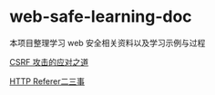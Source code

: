 # web-safe-learning-doc
本项目整理学习 web 安全相关资料以及学习示例与过程

[CSRF 攻击的应对之道](https://www.ibm.com/developerworks/cn/web/1102_niugang_csrf/)  

[HTTP Referer二三事](http://www.fwolf.com/blog/post/320)


